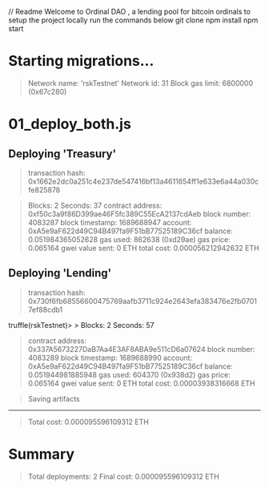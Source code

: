 // Readme
Welcome to Ordinal DAO , a lending pool for bitcoin ordinals
to setup the project locally run the commands below
git clone <url> <OrdinalDAOv1>
npm install
npm start



Starting migrations...
======================
> Network name:    'rskTestnet'
> Network id:      31
> Block gas limit: 6800000 (0x67c280)


01_deploy_both.js
=================


   Deploying 'Treasury'
   --------------------

   > transaction hash:    0x1662e2dc0a251c4e237de547416bf13a4611654ff1e633e6a44a030cfe825878

   > Blocks: 2            Seconds: 37
   > contract address:    0xf50c3a9f86D399ae46F5fc389C55EcA2137cdAeb
   > block number:        4083287
   > block timestamp:     1689688947
   > account:             0xA5e9aF622d49C94B497fa9F51bB77525189C36cf
   > balance:             0.051984365052628
   > gas used:            862638 (0xd29ae)
   > gas price:           0.065164 gwei
   > value sent:          0 ETH
   > total cost:          0.000056212942632 ETH



   Deploying 'Lending'
   -------------------

   > transaction hash:    0x730f6fb68556600475769aafb3711c924e2643efa383476e2fb07017ef88cdb1

truffle(rskTestnet)>    > Blocks: 2            Seconds: 57
   > contract address:    0x337A5673227DaB7Aa4E3AF8ABA9e511cD6a07624
   > block number:        4083289
   > block timestamp:     1689688990
   > account:             0xA5e9aF622d49C94B497fa9F51bB77525189C36cf
   > balance:             0.051944981885948
   > gas used:            604370 (0x938d2)
   > gas price:           0.065164 gwei
   > value sent:          0 ETH
   > total cost:          0.00003938316668 ETH


   > Saving artifacts
   -------------------------------------
   > Total cost:     0.000095596109312 ETH

Summary
=======
> Total deployments:   2
> Final cost:          0.000095596109312 ETH
